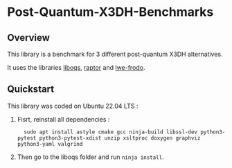 # Post-Quantum-X3DH-Benchmarks

## Overview

This library is a benchmark for 3 different post-quantum X3DH alternatives.

It uses the libraries [liboqs](https://github.com/open-quantum-safe/liboqs), [raptor](https://github.com/zhenfeizhang/raptor) and [lwe-frodo](https://github.com/lwe-frodo/lwe-frodo).

## Quickstart

This library was coded on Ubuntu 22.04 LTS :

1. Fisrt, reinstall all dependencies : 

		 sudo apt install astyle cmake gcc ninja-build libssl-dev python3-pytest python3-pytest-xdist unzip xsltproc doxygen graphviz python3-yaml valgrind

2. Then go to the liboqs folder and run `ninja install`.
